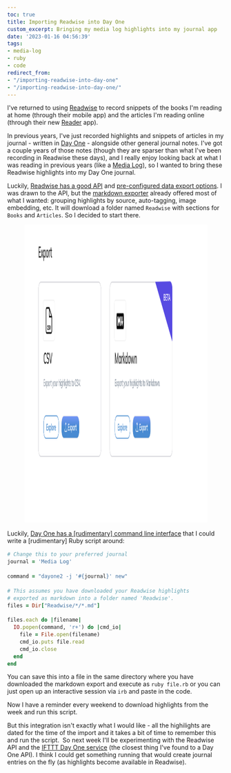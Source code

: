 ```yaml
---
toc: true
title: Importing Readwise into Day One
custom_excerpt: Bringing my media log highlights into my journal app
date: '2023-01-16 04:56:39'
tags:
- media-log
- ruby
- code
redirect_from:
- "/importing-readwise-into-day-one"
- "/importing-readwise-into-day-one/"
---
```


I've returned to using [Readwise](https://readwise.io) to record snippets of the books I'm reading at home (through their mobile app) and the articles I'm reading online (through their new [Reader](https://readwise.io/read) app).

In previous years, I've just recorded highlights and snippets of articles in my journal - written in [Day One](https://dayoneapp.com/) - alongside other general journal notes. I've got a couple years of those notes (though they are sparser than what I've been recording in Readwise these days), and I really enjoy looking back at what I was reading in previous years (like a [Media Log]( /tag/media-log/)), so I wanted to bring these Readwise highlights into my Day One journal.

Luckily, [Readwise has a good API](https://readwise.io/api_deets) and [pre-configured data export options](https://readwise.io/export). I was drawn to the API, but the [markdown exporter](https://help.readwise.io/article/56-how-do-i-export-my-highlights-to-csv-or-markdown) already offered most of what I wanted: grouping highlights by source, auto-tagging, image embedding, etc. It will download a folder named `Readwise` with sections for `Books` and `Articles`. So I decided to start there.

<figure class="kg-card kg-image-card"><img src="/assets/images/Screenshot-2023-01-15-at-10.44.12-PM.png" class="kg-image" alt  width="1482" height="690"  sizes="(min-width: 720px) 720px"></figure>

Luckily, [Day One has a [rudimentary] command line interface](https://dayoneapp.com/guides/tips-and-tutorials/command-line-interface-cli/) that I could write a [rudimentary] Ruby script around:

```ruby
# Change this to your preferred journal
journal = 'Media Log'

command = "dayone2 -j '#{journal}' new"

# This assumes you have downloaded your Readwise highlights
# exported as markdown into a folder named 'Readwise'.
files = Dir["Readwise/*/*.md"]

files.each do |filename|
  IO.popen(command, 'r+') do |cmd_io|
    file = File.open(filename)
    cmd_io.puts file.read
    cmd_io.close
  end
end
```

You can save this into a file in the same directory where you have downloaded the markdown export and execute as `ruby file.rb` or you can just open up an interactive session via `irb` and paste in the code.

Now I have a reminder every weekend to download highlights from the week and run this script.

But this integration isn't exactly what I would like - all the highilights are dated for the time of the import and it takes a bit of time to remember this and run the script. &nbsp;So next week I'll be experimenting with the Readwise API and the [IFTTT Day One service](https://ifttt.com/day_one/details) (the closest thing I've found to a Day One API). I think I could get something running that would create journal entries on the fly (as highlights become available in Readwise).

